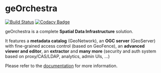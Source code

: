 # geOrchestra

[![Build Status](https://travis-ci.org/georchestra/georchestra.svg?branch=20.0.x)](https://travis-ci.org/georchestra/georchestra)
[![Codacy Badge](https://api.codacy.com/project/badge/grade/a879ac64588d4357ab72e79cd8026f99)](https://www.codacy.com/app/georchestra/georchestra)

geOrchestra is a complete **Spatial Data Infrastructure** solution.

It features a **metadata catalog** (GeoNetwork), an **OGC server** (GeoServer) with fine-grained access control (based on GeoFence), an **advanced viewer and editor**, an **extractor** and **many more** (security and auth system based on proxy/CAS/LDAP, analytics, admin UIs, ...)

Please refer to the [documentation](docs/index.md) for more information.
